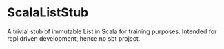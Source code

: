 # ScalaListStub
A trivial stub of immutable List in Scala for training purposes.
Intended for repl driven development, hence no sbt project.
